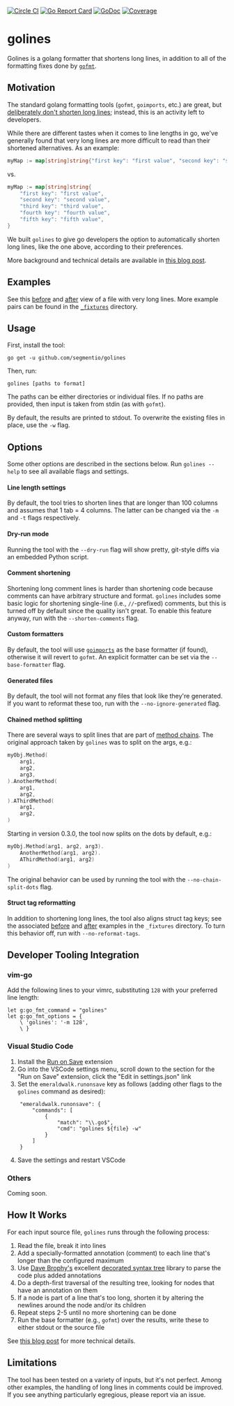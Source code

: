 [![Circle CI](https://circleci.com/gh/segmentio/golines.svg?style=svg&circle-token=b1d01d8b035ef0aa71ccd183580586a80cd85271)](https://circleci.com/gh/segmentio/golines)
[![Go Report Card](https://goreportcard.com/badge/github.com/segmentio/golines)](https://goreportcard.com/report/github.com/segmentio/golines)
[![GoDoc](https://godoc.org/github.com/segmentio/golines?status.svg)](https://godoc.org/github.com/segmentio/golines)
[![Coverage](https://img.shields.io/badge/Go%20Coverage-84%25-brightgreen.svg?longCache=true&style=flat)](https://gocover.io/github.com/segmentio/golines?version=1.13.x)

# golines
Golines is a golang formatter that shortens long lines, in addition to all
of the formatting fixes done by [`gofmt`](https://golang.org/cmd/gofmt/).

## Motivation

The standard golang formatting tools (`gofmt`, `goimports`, etc.) are great, but
[deliberately don't shorten long lines](https://github.com/golang/go/issues/11915); instead, this
is an activity left to developers.

While there are different tastes when it comes to line lengths in go, we've generally found
that very long lines are more difficult to read than their shortened alternatives. As an example:

```go
myMap := map[string]string{"first key": "first value", "second key": "second value", "third key": "third value", "fourth key": "fourth value", "fifth key": "fifth value"}
```

vs.

```go
myMap := map[string]string{
	"first key": "first value",
	"second key": "second value",
	"third key": "third value",
	"fourth key": "fourth value",
	"fifth key": "fifth value",
}
```

We built `golines` to give go developers the option to automatically shorten long lines, like
the one above, according to their preferences.

More background and technical details are available in
[this blog post](https://yolken.net/blog/cleaner-go-code-golines).

## Examples

See this [before](_fixtures/end_to_end.go) and [after](_fixtures/end_to_end__exp.go)
view of a file with very long lines. More example pairs can be found in the
[`_fixtures`](_fixtures) directory.

## Usage

First, install the tool:

```
go get -u github.com/segmentio/golines
```

Then, run:

```
golines [paths to format]
```

The paths can be either directories or individual files. If no paths are
provided, then input is taken from stdin (as with `gofmt`).

By default, the results are printed to stdout. To overwrite the existing
files in place, use the `-w` flag.

## Options

Some other options are described in the sections below. Run `golines --help` to see
all available flags and settings.

#### Line length settings

By default, the tool tries to shorten lines that are longer than 100 columns
and assumes that 1 tab = 4 columns. The latter can be changed via the
`-m` and `-t` flags respectively.

#### Dry-run mode

Running the tool with the `--dry-run` flag will show pretty, git-style diffs
via an embedded Python script.

#### Comment shortening

Shortening long comment lines is harder than shortening code because comments can
have arbitrary structure and format. `golines` includes some basic
logic for shortening single-line (i.e., `//`-prefixed) comments, but this is turned
off by default since the quality isn't great. To enable this feature anyway, run
with the `--shorten-comments` flag.

#### Custom formatters

By default, the tool will use [`goimports`](https://godoc.org/golang.org/x/tools/cmd/goimports) as
the base formatter (if found), otherwise it will revert to `gofmt`. An explicit formatter can be
set via the `--base-formatter` flag.

#### Generated files

By default, the tool will not format any files that look like they're generated. If you
want to reformat these too, run with the `--no-ignore-generated` flag.

#### Chained method splitting

There are several ways to split lines that are part of
[method chains](https://en.wikipedia.org/wiki/Method_chaining). The original
approach taken by `golines` was to split on the args, e.g.:

```go
myObj.Method(
	arg1,
	arg2,
	arg3,
).AnotherMethod(
	arg1,
	arg2,
).AThirdMethod(
	arg1,
	arg2,
)
```

Starting in version 0.3.0, the tool now splits on the dots by default, e.g.:

```go
myObj.Method(arg1, arg2, arg3).
	AnotherMethod(arg1, arg2).
	AThirdMethod(arg1, arg2)
)
```

The original behavior can be used by running the tool with the `--no-chain-split-dots`
flag.

#### Struct tag reformatting

In addition to shortening long lines, the tool also aligns struct tag keys; see the
associated [before](_fixtures/struct_tags.go) and [after](_fixtures/struct_tags__exp.go)
examples in the `_fixtures` directory. To turn this behavior off, run with `--no-reformat-tags`.

## Developer Tooling Integration

### vim-go

Add the following lines to your vimrc, substituting `128` with your preferred line length:

```vim
let g:go_fmt_command = "golines"
let g:go_fmt_options = {
    \ 'golines': '-m 128',
    \ }
```

### Visual Studio Code

1. Install the [Run on Save](https://marketplace.visualstudio.com/items?itemName=emeraldwalk.RunOnSave) extension
2. Go into the VSCode settings menu, scroll down to the section for the "Run on Save"
  extension, click the "Edit in settings.json" link
3. Set the `emeraldwalk.runonsave` key as follows (adding other flags to the `golines`
  command as desired):

```
    "emeraldwalk.runonsave": {
        "commands": [
            {
                "match": "\\.go$",
                "cmd": "golines ${file} -w"
            }
        ]
    }
```

4. Save the settings and restart VSCode

### Others

Coming soon.

## How It Works

For each input source file, `golines` runs through the following process:

1. Read the file, break it into lines
2. Add a specially-formatted annotation (comment) to each line that's longer
  than the configured maximum
3. Use [Dave Brophy's](https://github.com/dave) excellent
  [decorated syntax tree](https://github.com/dave/dst) library to parse the code
  plus added annotations
4. Do a depth-first traversal of the resulting tree, looking for nodes
  that have an annotation on them
5. If a node is part of a line that's too long, shorten it by altering
  the newlines around the node and/or its children
6. Repeat steps 2-5 until no more shortening can be done
7. Run the base formatter (e.g., `gofmt`) over the results, write these to either
  stdout or the source file

See [this blog post](https://yolken.net/blog/cleaner-go-code-golines) for more technical details.

## Limitations

The tool has been tested on a variety of inputs, but it's not perfect. Among
other examples, the handling of long lines in comments could be improved. If you see
anything particularly egregious, please report via an issue.
